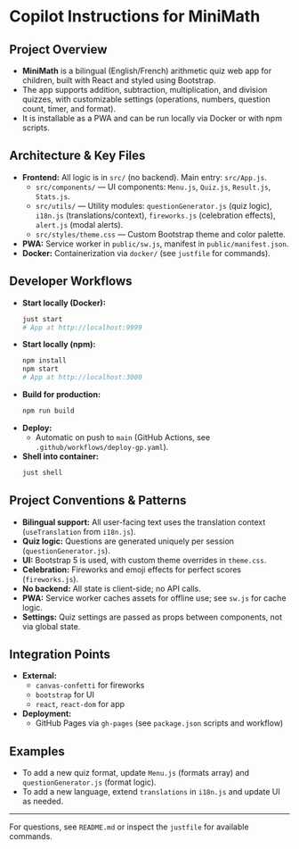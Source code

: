 # Copilot Instructions for MiniMath

## Project Overview
- **MiniMath** is a bilingual (English/French) arithmetic quiz web app for children, built with React and styled using Bootstrap.
- The app supports addition, subtraction, multiplication, and division quizzes, with customizable settings (operations, numbers, question count, timer, and format).
- It is installable as a PWA and can be run locally via Docker or with npm scripts.

## Architecture & Key Files
- **Frontend:** All logic is in `src/` (no backend). Main entry: `src/App.js`.
  - `src/components/` — UI components: `Menu.js`, `Quiz.js`, `Result.js`, `Stats.js`.
  - `src/utils/` — Utility modules: `questionGenerator.js` (quiz logic), `i18n.js` (translations/context), `fireworks.js` (celebration effects), `alert.js` (modal alerts).
  - `src/styles/theme.css` — Custom Bootstrap theme and color palette.
- **PWA:** Service worker in `public/sw.js`, manifest in `public/manifest.json`.
- **Docker:** Containerization via `docker/` (see `justfile` for commands).

## Developer Workflows
- **Start locally (Docker):**
  ```bash
  just start
  # App at http://localhost:9999
  ```
- **Start locally (npm):**
  ```bash
  npm install
  npm start
  # App at http://localhost:3000
  ```
- **Build for production:**
  ```bash
  npm run build
  ```
- **Deploy:**
  - Automatic on push to `main` (GitHub Actions, see `.github/workflows/deploy-gp.yaml`).
- **Shell into container:**
  ```bash
  just shell
  ```

## Project Conventions & Patterns
- **Bilingual support:** All user-facing text uses the translation context (`useTranslation` from `i18n.js`).
- **Quiz logic:** Questions are generated uniquely per session (`questionGenerator.js`).
- **UI:** Bootstrap 5 is used, with custom theme overrides in `theme.css`.
- **Celebration:** Fireworks and emoji effects for perfect scores (`fireworks.js`).
- **No backend:** All state is client-side; no API calls.
- **PWA:** Service worker caches assets for offline use; see `sw.js` for cache logic.
- **Settings:** Quiz settings are passed as props between components, not via global state.

## Integration Points
- **External:**
  - `canvas-confetti` for fireworks
  - `bootstrap` for UI
  - `react`, `react-dom` for app
- **Deployment:**
  - GitHub Pages via `gh-pages` (see `package.json` scripts and workflow)

## Examples
- To add a new quiz format, update `Menu.js` (formats array) and `questionGenerator.js` (format logic).
- To add a new language, extend `translations` in `i18n.js` and update UI as needed.

---
For questions, see `README.md` or inspect the `justfile` for available commands.
